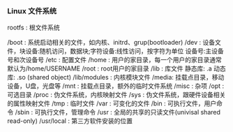 ### Linux 文件系统

rootfs : 根文件系统

/boot : 系统启动相关的文件，如内核、initrd、grup(bootloader)
/dev  : 设备文件，块设备:随机访问，数据块;字符设备:线性访问，按字符为单位
        设备号:主设备号和次设备号
/etc  : 配置文件
/home : 用户的家目录，每一个用户的家目录通常默认为/home/USERNAME
/root : root用户的家目录
/lib  : 库文件
        静态库: .a
        动态库: .so (shared object)
        /lib/modules : 内核模块文件
/media: 挂载点目录，移动设备，U盘，光盘等
/mnt  : 挂载点目录，额外的临时文件系统
/misc : 杂项
/opt  : 可选目录
/proc : 伪文件系统，内核映射文件
/sys  : 伪文件系统，跟硬件设备相关的属性映射文件
/tmp  : 临时文件
/var  : 可变化的文件
/bin  : 可执行文件，用户命令
/sbin : 可执行文件，管理命令
/usr  : 全局的共享的只读文件(univisal shared read-only)
/usr/local : 第三方软件安装的位置



